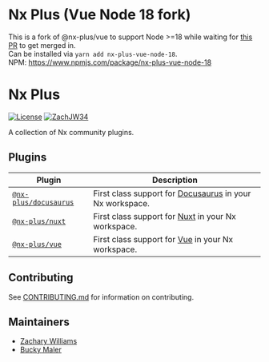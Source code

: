 # Nx Plus (Vue Node 18 fork)

This is a fork of @nx-plus/vue to support Node >=18 while waiting for [this PR](https://github.com/ZachJW34/nx-plus/pull/278) to get merged in.  
Can be installed via `yarn add nx-plus-vue-node-18`.  
NPM: https://www.npmjs.com/package/nx-plus-vue-node-18

# Nx Plus

[![License](https://img.shields.io/github/license/ZachJW34/nx-plus)](https://github.com/ZachJW34/nx-plus/blob/master/LICENSE)
[![ZachJW34](https://circleci.com/gh/ZachJW34/nx-plus.svg?style=shield)](https://app.circleci.com/pipelines/github/ZachJW34/nx-plus)

A collection of Nx community plugins.

## Plugins

| Plugin                                                                                   | Description                                                                           |
| ---------------------------------------------------------------------------------------- | ------------------------------------------------------------------------------------- |
| [`@nx-plus/docusaurus`](https://github.com/ZachJW34/nx-plus/tree/master/libs/docusaurus) | First class support for [Docusaurus](https://v2.docusaurus.io/) in your Nx workspace. |
| [`@nx-plus/nuxt`](https://github.com/ZachJW34/nx-plus/tree/master/libs/nuxt)             | First class support for [Nuxt](https://nuxtjs.org/) in your Nx workspace.             |
| [`@nx-plus/vue`](https://github.com/ZachJW34/nx-plus/tree/master/libs/vue)               | First class support for [Vue](https://vuejs.org/) in your Nx workspace.               |

## Contributing

See [CONTRIBUTING.md](https://github.com/ZachJW34/nx-plus/blob/master/CONTRIBUTING.md) for information on contributing.

## Maintainers

- [Zachary Williams](https://github.com/ZachJW34)
- [Bucky Maler](https://github.com/BuckyMaler)
